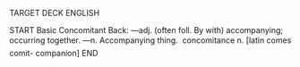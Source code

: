 TARGET DECK
ENGLISH

START
Basic
Concomitant
Back: —adj. (often foll. By with) accompanying; occurring together. —n. Accompanying thing.  concomitance n. [latin comes comit- companion]
END
